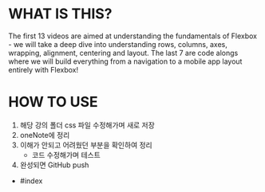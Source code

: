 
 
# WHAT IS THIS?
 The first 13 videos are aimed at understanding the fundamentals of Flexbox - we will take a deep dive into understanding rows, columns, axes, wrapping, alignment, centering and layout. The last 7 are code alongs where we will build everything from a navigation to a mobile app layout entirely with Flexbox!
 
# HOW TO USE
1. 해당 강의 폴더 css 파일 수정해가며 새로 저장
2. oneNote에 정리
4. 이해가 안되고 어려웠던 부분을 확인하여 정리
	- 코드 수정해가며 테스트
5. 완성되면 GitHub push
  - #index

  
  
